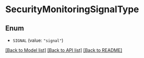 # SecurityMonitoringSignalType

## Enum


* `SIGNAL` (value: `"signal"`)


[[Back to Model list]](../README.md#documentation-for-models) [[Back to API list]](../README.md#documentation-for-api-endpoints) [[Back to README]](../README.md)


